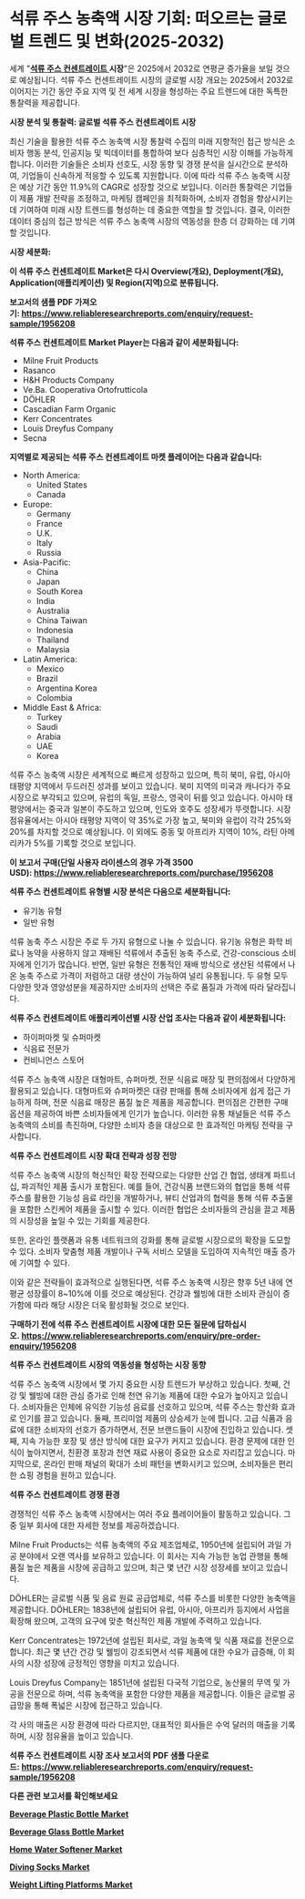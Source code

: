 <p><h1>석류 주스 농축액 시장 기회: 떠오르는 글로벌 트렌드 및 변화(2025-2032)</h1></p><p>세계 "<strong><a href="https://www.reliableresearchreports.com/pomegranate-juice-concentrate-r1956208?utm_campaign=105&utm_medium=8&utm_source=Github&utm_content=ia&utm_term=05042025&utm_id=pomegranate-juice-concentrate">석류 주스 컨센트레이트&nbsp;</a></strong><strong>시장</strong>"은 2025에서 2032로 연평균 증가율을 보일 것으로 예상됩니다. 석류 주스 컨센트레이트 시장의 글로벌 시장 개요는 2025에서 2032로 이어지는 기간 동안 주요 지역 및 전 세계 시장을 형성하는 주요 트렌드에 대한 독특한 통찰력을 제공합니다.</p>
<p><strong>시장 분석 및 통찰력: 글로벌 석류 주스 컨센트레이트 시장</strong></p>
<p><p>최신 기술을 활용한 석류 주스 농축액 시장 통찰력 수집의 미래 지향적인 접근 방식은 소비자 행동 분석, 인공지능 및 빅데이터를 통합하여 보다 심층적인 시장 이해를 가능하게 합니다. 이러한 기술들은 소비자 선호도, 시장 동향 및 경쟁 분석을 실시간으로 분석하여, 기업들이 신속하게 적응할 수 있도록 지원합니다. 이에 따라 석류 주스 농축액 시장은 예상 기간 동안 11.9%의 CAGR로 성장할 것으로 보입니다. 이러한 통찰력은 기업들이 제품 개발 전략을 조정하고, 마케팅 캠페인을 최적화하며, 소비자 경험을 향상시키는 데 기여하여 미래 시장 트렌드를 형성하는 데 중요한 역할을 할 것입니다. 결국, 이러한 데이터 중심의 접근 방식은 석류 주스 농축액 시장의 역동성을 한층 더 강화하는 데 기여할 것입니다.</p><a href="%7CAUTHORITHY_DOMAIN_URL%7C?utm_campaign=105&utm_medium=8&utm_source=Github&utm_content=ia&utm_term=05042025&utm_id=pomegranate-juice-concentrate"></a></p>
<p><strong>시장 세분화:</strong></p>
<p><strong>이 석류 주스 컨센트레이트 Market은 다시 Overview(개요), Deployment(개요), Application(애플리케이션) 및 Region(지역)으로 분류됩니다.</strong></p>
<p><strong>보고서의 샘플 PDF 가져오기:&nbsp;<a href="https://www.reliableresearchreports.com/enquiry/request-sample/1956208?utm_campaign=105&utm_medium=8&utm_source=Github&utm_content=ia&utm_term=05042025&utm_id=pomegranate-juice-concentrate">https://www.reliableresearchreports.com/enquiry/request-sample/1956208</a></strong><strong></strong></p>
<p><strong>석류 주스 컨센트레이트 Market Player는 다음과 같이 세분화됩니다:</strong></p>
<p><ul><li>Milne Fruit Products</li><li>Rasanco</li><li>H&H Products Company</li><li>Ve.Ba. Cooperativa Ortofrutticola</li><li>DÖHLER</li><li>Cascadian Farm Organic</li><li>Kerr Concentrates</li><li>Louis Dreyfus Company</li><li>Secna</li></ul></p>
<p><strong>지역별로 제공되는 석류 주스 컨센트레이트 마켓 플레이어는 다음과 같습니다:</strong></p>
<p><ul>
    <li>
        North America:
        <ul>
            <li>United States</li>
            <li>Canada</li>
        </ul>
    </li>
    <li>
        Europe:
        <ul>
            <li>Germany</li>
            <li>France</li>
            <li>U.K.</li>
            <li>Italy</li>
            <li>Russia</li>
        </ul>
    </li>
    <li>
        Asia-Pacific:
        <ul>
            <li>China</li>
            <li>Japan</li>
            <li>South Korea</li>
            <li>India</li>
            <li>Australia</li>
            <li>China Taiwan</li>
            <li>Indonesia</li>
            <li>Thailand</li>
            <li>Malaysia</li>
        </ul>
    </li>
    <li>
        Latin America:
        <ul>
            <li>Mexico</li>
            <li>Brazil</li>
            <li>Argentina Korea</li>
            <li>Colombia</li>
        </ul>
    </li>
    <li>
        Middle East & Africa:
        <ul>
            <li>Turkey</li>
            <li>Saudi</li>
            <li>Arabia</li>
            <li>UAE</li>
            <li>Korea</li>
        </ul>
    </li>
    </ul></p>
<p><p>석류 주스 농축액 시장은 세계적으로 빠르게 성장하고 있으며, 특히 북미, 유럽, 아시아 태평양 지역에서 두드러진 성과를 보이고 있습니다. 북미 지역의 미국과 캐나다가 주요 시장으로 부각되고 있으며, 유럽의 독일, 프랑스, 영국이 뒤를 잇고 있습니다. 아시아 태평양에서는 중국과 일본이 주도하고 있으며, 인도와 호주도 성장세가 뚜렷합니다. 시장 점유율에서는 아시아 태평양 지역이 약 35%로 가장 높고, 북미와 유럽이 각각 25%와 20%를 차지할 것으로 예상됩니다. 이 외에도 중동 및 아프리카 지역이 10%, 라틴 아메리카가 5%를 기록할 것으로 보입니다.</p></p>
<p><strong>이 보고서 구매(단일 사용자 라이센스의 경우 가격 3500 USD):&nbsp;<a href="https://www.reliableresearchreports.com/purchase/1956208?utm_campaign=105&utm_medium=8&utm_source=Github&utm_content=ia&utm_term=05042025&utm_id=pomegranate-juice-concentrate">https://www.reliableresearchreports.com/purchase/1956208</a></strong></p>
<p><strong>석류 주스 컨센트레이트 유형별 시장 분석은 다음으로 세분화됩니다:</strong></p>
<p><ul><li>유기농 유형</li><li>일반 유형</li></ul></p>
<p><p>석류 농축 주스 시장은 주로 두 가지 유형으로 나눌 수 있습니다. 유기농 유형은 화학 비료나 농약을 사용하지 않고 재배된 석류에서 추출된 농축 주스로, 건강-conscious 소비자에게 인기가 많습니다. 반면, 일반 유형은 전통적인 재배 방식으로 생산된 석류에서 나온 농축 주스로 가격이 저렴하고 대량 생산이 가능하여 널리 유통됩니다. 두 유형 모두 다양한 맛과 영양성분을 제공하지만 소비자의 선택은 주로 품질과 가격에 따라 달라집니다.</p></p>
<p><strong>석류 주스 컨센트레이트 애플리케이션별 시장 산업 조사는 다음과 같이 세분화됩니다:</strong></p>
<p><ul><li>하이퍼마켓 및 슈퍼마켓</li><li>식음료 전문가</li><li>컨비니언스 스토어</li></ul></p>
<p><p>석류 주스 농축액 시장은 대형마트, 슈퍼마켓, 전문 식음료 매장 및 편의점에서 다양하게 활용되고 있습니다. 대형마트와 슈퍼마켓은 대량 판매를 통해 소비자에게 쉽게 접근 가능하게 하며, 전문 식음료 매장은 품질 높은 제품을 제공합니다. 편의점은 간편한 구매 옵션을 제공하여 바쁜 소비자들에게 인기가 높습니다. 이러한 유통 채널들은 석류 주스 농축액의 소비를 촉진하며, 다양한 소비자 층을 대상으로 한 효과적인 마케팅 전략을 구사합니다.</p></p>
<p><strong>석류 주스 컨센트레이트 시장 확대 전략과 성장 전망</strong></p>
<p><p>석류 주스 농축액 시장의 혁신적인 확장 전략으로는 다양한 산업 간 협업, 생태계 파트너십, 파괴적인 제품 출시가 포함된다. 예를 들어, 건강식품 브랜드와의 협업을 통해 석류 주스를 활용한 기능성 음료 라인을 개발하거나, 뷰티 산업과의 협력을 통해 석류 추출물을 포함한 스킨케어 제품을 출시할 수 있다. 이러한 협업은 소비자들의 관심을 끌고 제품의 시장성을 높일 수 있는 기회를 제공한다.</p><p>또한, 온라인 플랫폼과 유통 네트워크의 강화를 통해 글로벌 시장으로의 확장을 도모할 수 있다. 소비자 맞춤형 제품 개발이나 구독 서비스 모델을 도입하여 지속적인 매출 증가에 기여할 수 있다. </p><p>이와 같은 전략들이 효과적으로 실행된다면, 석류 주스 농축액 시장은 향후 5년 내에 연평균 성장률이 8~10%에 이를 것으로 예상된다. 건강과 웰빙에 대한 소비자 관심이 증가함에 따라 해당 시장은 더욱 활성화될 것으로 보인다.</p></p>
<p><strong>구매하기 전에 석류 주스 컨센트레이트 시장에 대한 모든 질문에 답하십시오.&nbsp;<a href="https://www.reliableresearchreports.com/enquiry/pre-order-enquiry/1956208?utm_campaign=105&utm_medium=8&utm_source=Github&utm_content=ia&utm_term=05042025&utm_id=pomegranate-juice-concentrate">https://www.reliableresearchreports.com/enquiry/pre-order-enquiry/1956208</a></strong><strong></strong></p>
<p><strong>석류 주스 컨센트레이트 시장의 역동성을 형성하는 시장 동향</strong></p>
<p><p>석류 주스 농축액 시장에서 몇 가지 중요한 시장 트렌드가 부상하고 있습니다. 첫째, 건강 및 웰빙에 대한 관심 증가로 인해 천연 유기농 제품에 대한 수요가 높아지고 있습니다. 소비자들은 인체에 유익한 기능성 음료를 선호하고 있으며, 석류 주스는 항산화 효과로 인기를 끌고 있습니다. 둘째, 프리미엄 제품의 상승세가 눈에 띕니다. 고급 식품과 음료에 대한 소비자의 선호가 증가하면서, 전문 브랜드들이 시장에 진입하고 있습니다. 셋째, 지속 가능한 포장 및 생산 방식에 대한 요구가 커지고 있습니다. 환경 문제에 대한 인식이 높아지면서, 친환경 포장과 천연 재료 사용이 중요한 요소로 자리잡고 있습니다. 마지막으로, 온라인 판매 채널의 확대가 소비 패턴을 변화시키고 있으며, 소비자들은 편리한 쇼핑 경험을 원하고 있습니다.</p></p>
<p><strong>석류 주스 컨센트레이트 경쟁 환경</strong></p>
<p><p>경쟁적인 석류 주스 농축액 시장에서는 여러 주요 플레이어들이 활동하고 있습니다. 그 중 일부 회사에 대한 자세한 정보를 제공하겠습니다.</p><p>Milne Fruit Products는 석류 농축액의 주요 제조업체로, 1950년에 설립되어 과일 가공 분야에서 오랜 역사를 보유하고 있습니다. 이 회사는 지속 가능한 농업 관행을 통해 품질 높은 제품을 시장에 공급하고 있으며, 최근 몇 년간 시장 성장세를 보이고 있습니다.</p><p>DÖHLER는 글로벌 식품 및 음료 원료 공급업체로, 석류 주스를 비롯한 다양한 농축액을 제공합니다. DÖHLER는 1838년에 설립되어 유럽, 아시아, 아프리카 등지에서 사업을 확장해 왔으며, 고객의 요구에 맞춘 혁신적인 제품 개발에 주력하고 있습니다.</p><p>Kerr Concentrates는 1972년에 설립된 회사로, 과일 농축액 및 식품 재료를 전문으로 합니다. 최근 몇 년간 건강 및 웰빙이 강조되면서 석류 제품에 대한 수요가 급증해, 이 회사의 시장 성장에 긍정적인 영향을 미치고 있습니다.</p><p>Louis Dreyfus Company는 1851년에 설립된 다국적 기업으로, 농산물의 무역 및 가공을 전문으로 하며, 석류 농축액을 포함한 다양한 제품을 제공합니다. 이들은 글로벌 공급망을 통해 폭넓은 시장에 접근하고 있습니다.</p><p>각 사의 매출은 시장 환경에 따라 다르지만, 대표적인 회사들은 수억 달러의 매출을 기록하며, 시장 점유율을 높이고 있습니다.</p></p>
<p><strong>석류 주스 컨센트레이트 시장 조사 보고서의 PDF 샘플 다운로드:&nbsp;<a href="https://www.reliableresearchreports.com/enquiry/request-sample/1956208?utm_campaign=105&utm_medium=8&utm_source=Github&utm_content=ia&utm_term=05042025&utm_id=pomegranate-juice-concentrate">https://www.reliableresearchreports.com/enquiry/request-sample/1956208</a></strong></p>
<p><strong></strong></p>
<p><strong></strong></p>
<p><strong></strong></p>
<p><strong></strong></p>
<p><strong>다른 관련 보고서를 확인해보세요</strong></p>
<p><strong><p><a href="https://github.com/pilukypalis/Market-Research-Report-List-1/blob/main/beverage-plastic-bottle-market.md?utm_campaign=105&utm_medium=8&utm_source=Github&utm_content=ia&utm_term=05042025&utm_id=pomegranate-juice-concentrate">Beverage Plastic Bottle Market</a></p><p><a href="https://github.com/jugutstam/Market-Research-Report-List-1/blob/main/beverage-glass-bottle-market.md?utm_campaign=105&utm_medium=8&utm_source=Github&utm_content=ia&utm_term=05042025&utm_id=pomegranate-juice-concentrate">Beverage Glass Bottle Market</a></p><p><a href="https://github.com/reahmmunises/Market-Research-Report-List-1/blob/main/home-water-softener-market.md?utm_campaign=105&utm_medium=8&utm_source=Github&utm_content=ia&utm_term=05042025&utm_id=pomegranate-juice-concentrate">Home Water Softener Market</a></p><p><a href="https://github.com/moratronak3q/Market-Research-Report-List-1/blob/main/diving-socks-market.md?utm_campaign=105&utm_medium=8&utm_source=Github&utm_content=ia&utm_term=05042025&utm_id=pomegranate-juice-concentrate">Diving Socks Market</a></p><p><a href="https://github.com/zakkistuey/Market-Research-Report-List-1/blob/main/weight-lifting-platforms-market.md?utm_campaign=105&utm_medium=8&utm_source=Github&utm_content=ia&utm_term=05042025&utm_id=pomegranate-juice-concentrate">Weight Lifting Platforms Market</a></p></strong></p>